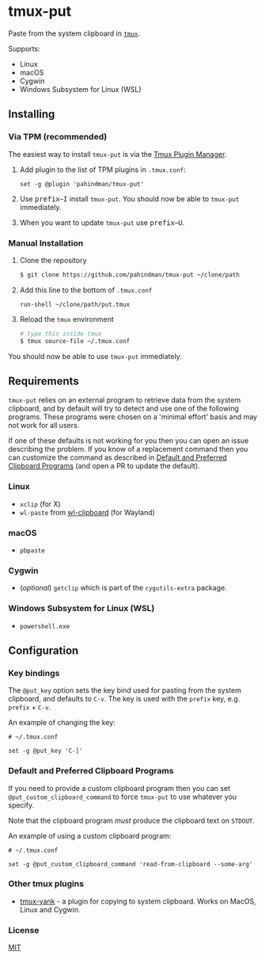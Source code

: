 tmux-put
========

Paste from the system clipboard in [`tmux`](https://tmux.github.io/).

Supports:

-   Linux
-   macOS
-   Cygwin
-   Windows Subsystem for Linux (WSL)

Installing
----------

### Via TPM (recommended)

The easiest way to install `tmux-put` is via the [Tmux Plugin
Manager](https://github.com/tmux-plugins/tpm).

1.  Add plugin to the list of TPM plugins in `.tmux.conf`:

    ``` tmux
    set -g @plugin 'pahindman/tmux-put'
    ```

2.  Use <kbd>prefix</kbd>–<kbd>I</kbd> install `tmux-put`. You should now
    be able to `tmux-put` immediately.
3.  When you want to update `tmux-put` use <kbd>prefix</kbd>–<kbd>U</kbd>.

### Manual Installation

1.  Clone the repository

    ``` sh
    $ git clone https://github.com/pahindman/tmux-put ~/clone/path
    ```

2.  Add this line to the bottom of `.tmux.conf`

    ``` tmux
    run-shell ~/clone/path/put.tmux
    ```

3.  Reload the `tmux` environment

    ``` sh
    # type this inside tmux
    $ tmux source-file ~/.tmux.conf
    ```

You should now be able to use `tmux-put` immediately.

Requirements
------------

`tmux-put` relies on an external program to retrieve data from the system clipboard, and
by default will try to detect and use one of the following programs.  These programs were
chosen on a 'minimal effort' basis and may not work for all users.

If one of these defaults is not working for you then you can open an issue describing the
problem. If you know of a replacement command then you can customize the command as
described in
[Default and Preferred Clipboard Programs](#default-and-preferred-clipboard-programs)
(and open a PR to update the default).

### Linux

-   `xclip` (for X)
-   `wl-paste` from [wl-clipboard](https://github.com/bugaevc/wl-clipboard) (for Wayland)

### macOS

-   `pbpaste`

### Cygwin

-   (*optional*) `getclip` which is part of the `cygutils-extra` package.

### Windows Subsystem for Linux (WSL)

-   `powershell.exe`

Configuration
-------------

### Key bindings

The `@put_key` option sets the key bind used for pasting from the system clipboard, and
defaults to `C-v`.  The key is used with the `prefix` key, e.g. `prefix` + `C-v`.

An example of changing the key:

``` tmux
# ~/.tmux.conf

set -g @put_key 'C-]'
```

### Default and Preferred Clipboard Programs

If you need to provide a custom clipboard program then you can set
`@put_custom_clipboard_command` to force `tmux-put` to use whatever you specify.

Note that the clipboard program _must_ produce the clipboard text on `STDOUT`.

An example of using a custom clipboard program:

``` tmux
# ~/.tmux.conf

set -g @put_custom_clipboard_command 'read-from-clipboard --some-arg'
```

### Other tmux plugins

-   [tmux-yank](https://github.com/tmux-plugins/tmux-yank) - a plugin
    for copying to system clipboard. Works on MacOS, Linux and Cygwin.

### License

[MIT](LICENSE.md)
